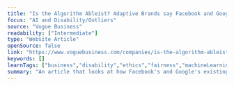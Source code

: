 ```yaml
---
title: "Is the Algorithm Ableist? Adaptive Brands say Facebook and Google Have a Problem"
focus: "AI and Disability/Outliers"
source: "Vogue Business"
readability: ["Intermediate"]
type: "Website Article"
openSource: false
link: "https://www.voguebusiness.com/companies/is-the-algorithm-ableist-adaptive-brands-say-facebook-and-google-have-a-problem"
keywords: []
learnTags: ["business","disability","ethics","fairness","machineLearning"]
summary: "An article that looks at how Facebook's and Google's existing ad policies are negatively impacting companies that aim to promote adaptive clothing to consumers with disabilities. "
---
```

